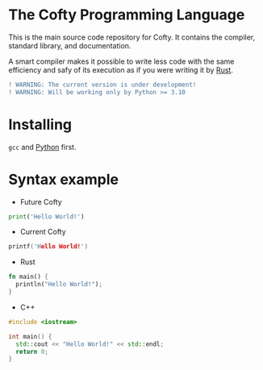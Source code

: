 # The Cofty Programming Language
This is the main source code repository for Cofty. It contains the compiler, standard library, and documentation.

A smart compiler makes it possible to write less code with the same efficiency and safy of its execution as if you were writing it by [Rust].

[Rust]: https://www.rust-lang.org

```diff
! WARNING: The current version is under development!
! WARNING: Will be working only by Python >= 3.10
```

# Installing
`gcc` and [Python](https://www.python.org/downloads/) first.

# Syntax example
- Future Cofty
```Python
print('Hello World!')
```
- Current Cofty
```cpp
printf('Hello World!')
```
- Rust
```Rust
fn main() {
  println("Hello World!");
}

```
- C++
```cpp
#include <iostream>

int main() {
  std::cout << "Hello World!" << std::endl;
  return 0;
}
```
